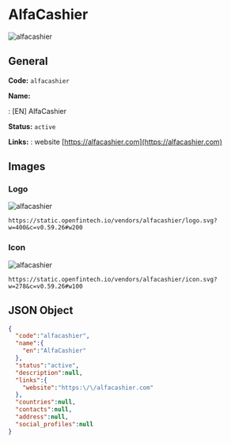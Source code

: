 
# AlfaCashier 
![alfacashier](https://static.openfintech.io/vendors/alfacashier/logo.svg?w=400&c=v0.59.26#w200)  

## General 
 
**Code:** `alfacashier` 
 
**Name:** 
 
:	[EN] AlfaCashier 
 
**Status:** `active` 
 
**Links:** 
: website [https://alfacashier.com](https://alfacashier.com) 
 

## Images 

### Logo 
 
![alfacashier](https://static.openfintech.io/vendors/alfacashier/logo.svg?w=400&c=v0.59.26#w200)  

```
https://static.openfintech.io/vendors/alfacashier/logo.svg?w=400&c=v0.59.26#w200
```  

### Icon 
 
![alfacashier](https://static.openfintech.io/vendors/alfacashier/icon.svg?w=278&c=v0.59.26#w100)  

```
https://static.openfintech.io/vendors/alfacashier/icon.svg?w=278&c=v0.59.26#w100
```  

## JSON Object 

```json
{
  "code":"alfacashier",
  "name":{
    "en":"AlfaCashier"
  },
  "status":"active",
  "description":null,
  "links":{
    "website":"https:\/\/alfacashier.com"
  },
  "countries":null,
  "contacts":null,
  "address":null,
  "social_profiles":null
}
```  
